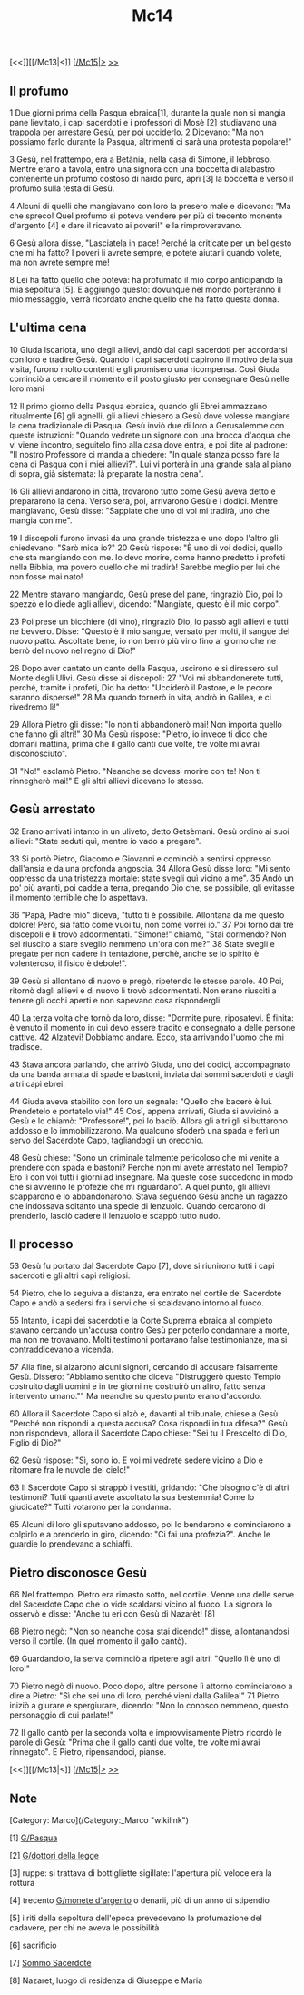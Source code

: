 ﻿---
title: Mc14
permalink: /Mc14/
---

[<<]][[/Mc13|<]] [[/Mc15|>](/Mc01 "wikilink") [&gt;&gt;](/Lc01 "wikilink")

Il profumo
----------

1 Due giorni prima della Pasqua ebraica[1], durante la quale non si mangia pane lievitato, i capi sacerdoti e i professori di Mosè [2] studiavano una trappola per arrestare Gesù, per poi ucciderlo. 2 Dicevano: "Ma non possiamo farlo durante la Pasqua, altrimenti ci sarà una protesta popolare!"

3 Gesù, nel frattempo, era a Betània, nella casa di Simone, il lebbroso. Mentre erano a tavola, entrò una signora con una boccetta di alabastro contenente un profumo costoso di nardo puro, aprì [3] la boccetta e versò il profumo sulla testa di Gesù.

4 Alcuni di quelli che mangiavano con loro la presero male e dicevano: "Ma che spreco! Quel profumo si poteva vendere per più di trecento monente d'argento [4] e dare il ricavato ai poveri!" e la rimproveravano.

6 Gesù allora disse, "Lasciatela in pace! Perché la criticate per un bel gesto che mi ha fatto? I poveri li avrete sempre, e potete aiutarli quando volete, ma non avrete sempre me!

8 Lei ha fatto quello che poteva: ha profumato il mio corpo anticipando la mia sepoltura [5]. E aggiungo questo: dovunque nel mondo porteranno il mio messaggio, verrà ricordato anche quello che ha fatto questa donna.

L'ultima cena
-------------

10 Giuda Iscariota, uno degli allievi, andò dai capi sacerdoti per accordarsi con loro e tradire Gesù. Quando i capi sacerdoti capirono il motivo della sua visita, furono molto contenti e gli promisero una ricompensa. Così Giuda cominciò a cercare il momento e il posto giusto per consegnare Gesù nelle loro mani

12 Il primo giorno della Pasqua ebraica, quando gli Ebrei ammazzano ritualmente [6] gli agnelli, gli allievi chiesero a Gesù dove volesse mangiare la cena tradizionale di Pasqua. Gesù inviò due di loro a Gerusalemme con queste istruzioni: "Quando vedrete un signore con una brocca d'acqua che vi viene incontro, seguitelo fino alla casa dove entra, e poi dite al padrone: "Il nostro Professore ci manda a chiedere: "In quale stanza posso fare la cena di Pasqua con i miei allievi?". Lui vi porterà in una grande sala al piano di sopra, già sistemata: là preparate la nostra cena".

16 Gli allievi andarono in città, trovarono tutto come Gesù aveva detto e prepararono la cena. Verso sera, poi, arrivarono Gesù e i dodici. Mentre mangiavano, Gesù disse: "Sappiate che uno di voi mi tradirà, uno che mangia con me".

19 I discepoli furono invasi da una grande tristezza e uno dopo l'altro gli chiedevano: "Sarò mica io?" 20 Gesù rispose: "È uno di voi dodici, quello che sta mangiando con me. Io devo morire, come hanno predetto i profeti nella Bibbia, ma povero quello che mi tradirà! Sarebbe meglio per lui che non fosse mai nato!

22 Mentre stavano mangiando, Gesù prese del pane, ringraziò Dio, poi lo spezzò e lo diede agli allievi, dicendo: "Mangiate, questo è il mio corpo".

23 Poi prese un bicchiere (di vino), ringraziò Dio, lo passò agli allievi e tutti ne bevvero. Disse: "Questo è il mio sangue, versato per molti, il sangue del nuovo patto. Ascoltate bene, io non berrò più vino fino al giorno che ne berrò del nuovo nel regno di Dio!"

26 Dopo aver cantato un canto della Pasqua, uscirono e si diressero sul Monte degli Ulivi. Gesù disse ai discepoli: 27 "Voi mi abbandonerete tutti, perché, tramite i profeti, Dio ha detto: "Ucciderò il Pastore, e le pecore saranno disperse!" 28 Ma quando tornerò in vita, andrò in Galilea, e ci rivedremo lì!"

29 Allora Pietro gli disse: "Io non ti abbandonerò mai! Non importa quello che fanno gli altri!" 30 Ma Gesù rispose: "Pietro, io invece ti dico che domani mattina, prima che il gallo canti due volte, tre volte mi avrai disconosciuto".

31 "No!" esclamò Pietro. "Neanche se dovessi morire con te! Non ti rinnegherò mai!" E gli altri allievi dicevano lo stesso.

Gesù arrestato
--------------

32 Erano arrivati intanto in un uliveto, detto Getsèmani. Gesù ordinò ai suoi allievi: "State seduti quì, mentre io vado a pregare".

33 Si portò Pietro, Giacomo e Giovanni e cominciò a sentirsi oppresso dall'ansia e da una profonda angoscia. 34 Allora Gesù disse loro: "Mi sento oppresso da una tristezza mortale: state svegli quì vicino a me". 35 Andò un po' più avanti, poi cadde a terra, pregando Dio che, se possibile, gli evitasse il momento terribile che lo aspettava.

36 "Papà, Padre mio" diceva, "tutto ti è possibile. Allontana da me questo dolore! Però, sia fatto come vuoi tu, non come vorrei io." 37 Poi tornò dai tre discepoli e li trovò addormentati. "Simone!" chiamò, "Stai dormendo? Non sei riuscito a stare sveglio nemmeno un'ora con me?" 38 State svegli e pregate per non cadere in tentazione, perchè, anche se lo spirito è volenteroso, il fisico è debole!".

39 Gesù si allontanò di nuovo e pregò, ripetendo le stesse parole. 40 Poi, ritornò dagli allievi e di nuovo li trovò addormentati. Non erano riusciti a tenere gli occhi aperti e non sapevano cosa rispondergli.

40 La terza volta che tornò da loro, disse: "Dormite pure, riposatevi. È finita: è venuto il momento in cui devo essere tradito e consegnato a delle persone cattive. 42 Alzatevi! Dobbiamo andare. Ecco, sta arrivando l'uomo che mi tradisce.

43 Stava ancora parlando, che arrivò Giuda, uno dei dodici, accompagnato da una banda armata di spade e bastoni, inviata dai sommi sacerdoti e dagli altri capi ebrei.

44 Giuda aveva stabilito con loro un segnale: "Quello che bacerò è lui. Prendetelo e portatelo via!" 45 Così, appena arrivati, Giuda si avvicinò a Gesù e lo chiamò: "Professore!", poi lo baciò. Allora gli altri gli si buttarono addosso e lo immobilizzarono. Ma qualcuno sfoderò una spada e ferì un servo del Sacerdote Capo, tagliandogli un orecchio.

48 Gesù chiese: "Sono un criminale talmente pericoloso che mi venite a prendere con spada e bastoni? Perché non mi avete arrestato nel Tempio? Ero lì con voi tutti i giorni ad insegnare. Ma queste cose succedono in modo che si avverino le profezie che mi riguardano". A quel punto, gli allievi scapparono e lo abbandonarono. Stava seguendo Gesù anche un ragazzo che indossava soltanto una specie di lenzuolo. Quando cercarono di prenderlo, lasciò cadere il lenzuolo e scappò tutto nudo.

Il processo
-----------

53 Gesù fu portato dal Sacerdote Capo [7], dove si riunirono tutti i capi sacerdoti e gli altri capi religiosi.

54 Pietro, che lo seguiva a distanza, era entrato nel cortile del Sacerdote Capo e andò a sedersi fra i servi che si scaldavano intorno al fuoco.

55 Intanto, i capi dei sacerdoti e la Corte Suprema ebraica al completo stavano cercando un'accusa contro Gesù per poterlo condannare a morte, ma non ne trovavano. Molti testimoni portavano false testimonianze, ma si contraddicevano a vicenda.

57 Alla fine, si alzarono alcuni signori, cercando di accusare falsamente Gesù. Dissero: "Abbiamo sentito che diceva "Distruggerò questo Tempio costruito dagli uomini e in tre giorni ne costruirò un altro, fatto senza intervento umano."" Ma neanche su questo punto erano d'accordo.

60 Allora il Sacerdote Capo si alzò e, davanti al tribunale, chiese a Gesù: "Perché non rispondi a questa accusa? Cosa rispondi in tua difesa?" Gesù non rispondeva, allora il Sacerdote Capo chiese: "Sei tu il Prescelto di Dio, Figlio di Dio?"

62 Gesù rispose: "Sì, sono io. E voi mi vedrete sedere vicino a Dio e ritornare fra le nuvole del cielo!"

63 Il Sacerdote Capo si strappò i vestiti, gridando: "Che bisogno c'è di altri testimoni? Tutti quanti avete ascoltato la sua bestemmia! Come lo giudicate?" Tutti votarono per la condanna.

65 Alcuni di loro gli sputavano addosso, poi lo bendarono e cominciarono a colpirlo e a prenderlo in giro, dicendo: "Ci fai una profezia?". Anche le guardie lo prendevano a schiaffi.

Pietro disconosce Gesù
----------------------

66 Nel frattempo, Pietro era rimasto sotto, nel cortile. Venne una delle serve del Sacerdote Capo che lo vide scaldarsi vicino al fuoco. La signora lo osservò e disse: "Anche tu eri con Gesù di Nazarèt! [8]

68 Pietro negò: "Non so neanche cosa stai dicendo!" disse, allontanandosi verso il cortile. (In quel momento il gallo cantò).

69 Guardandolo, la serva cominciò a ripetere agli altri: "Quello lì è uno di loro!"

70 Pietro negò di nuovo. Poco dopo, altre persone lì attorno cominciarono a dire a Pietro: "Sì che sei uno di loro, perché vieni dalla Galilea!" 71 Pietro iniziò a giurare e spergiurare, dicendo: "Non lo conosco nemmeno, questo personaggio di cui parlate!"

72 Il gallo cantò per la seconda volta e improvvisamente Pietro ricordò le parole di Gesù: "Prima che il gallo canti due volte, tre volte mi avrai rinnegato". E Pietro, ripensandoci, pianse.

[<<]][[/Mc13|<]] [[/Mc15|>](/Mc01 "wikilink") [&gt;&gt;](/Lc01 "wikilink")

Note
----

<references>
</references>
[Category: Marco](/Category:_Marco "wikilink")

[1] [G/Pasqua](/G/Pasqua "wikilink")

[2] [G/dottori della legge](/G/dottori_della_legge "wikilink")

[3] ruppe: si trattava di bottigliette sigillate: l'apertura più veloce era la rottura

[4] trecento [G/monete d'argento](/G/monete_d'argento "wikilink") o denarii, più di un anno di stipendio

[5] i riti della sepoltura dell'epoca prevedevano la profumazione del cadavere, per chi ne aveva le possibilità

[6] sacrificio

[7] [Sommo Sacerdote](/G/Sommo_Sacerdote "wikilink")

[8] Nazaret, luogo di residenza di Giuseppe e Maria